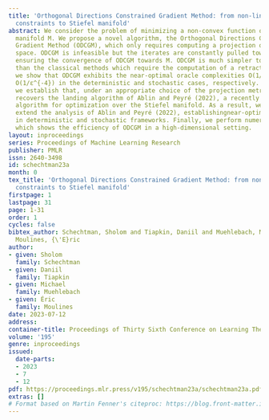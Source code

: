 ```yaml
---
title: 'Orthogonal Directions Constrained Gradient Method: from non-linear equality
  constraints to Stiefel manifold'
abstract: We consider the problem of minimizing a non-convex function over a smooth
  manifold M. We propose a novel algorithm, the Orthogonal Directions Constrained
  Gradient Method (ODCGM), which only requires computing a projection onto a vector
  space. ODCGM is infeasible but the iterates are constantly pulled towards the manifold,
  ensuring the convergence of ODCGM towards M. ODCGM is much simpler to implement
  than the classical methods which require the computation of a retraction. Moreover,
  we show that ODCGM exhibits the near-optimal oracle complexities O(1/ε^{-2}) and
  O(1/ε^{-4}) in the deterministic and stochastic cases, respectively. Furthermore,
  we establish that, under an appropriate choice of the projection metric, our method
  recovers the landing algorithm of Ablin and Peyré (2022), a recently introduced
  algorithm for optimization over the Stiefel manifold. As a result, we significantly
  extend the analysis of Ablin and Peyré (2022), establishingnear-optimal rates both
  in deterministic and stochastic frameworks. Finally, we perform numerical experiments,
  which shows the efficiency of ODCGM in a high-dimensional setting.
layout: inproceedings
series: Proceedings of Machine Learning Research
publisher: PMLR
issn: 2640-3498
id: schechtman23a
month: 0
tex_title: 'Orthogonal Directions Constrained Gradient Method: from non-linear equality
  constraints to Stiefel manifold'
firstpage: 1
lastpage: 31
page: 1-31
order: 1
cycles: false
bibtex_author: Schechtman, Sholom and Tiapkin, Daniil and Muehlebach, Michael and
  Moulines, {\'E}ric
author:
- given: Sholom
  family: Schechtman
- given: Daniil
  family: Tiapkin
- given: Michael
  family: Muehlebach
- given: Éric
  family: Moulines
date: 2023-07-12
address: 
container-title: Proceedings of Thirty Sixth Conference on Learning Theory
volume: '195'
genre: inproceedings
issued:
  date-parts:
  - 2023
  - 7
  - 12
pdf: https://proceedings.mlr.press/v195/schechtman23a/schechtman23a.pdf
extras: []
# Format based on Martin Fenner's citeproc: https://blog.front-matter.io/posts/citeproc-yaml-for-bibliographies/
---
```

